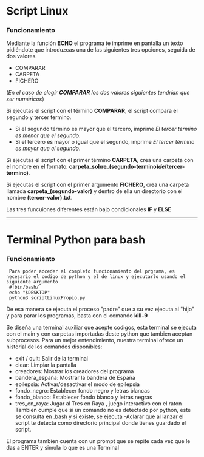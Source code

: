 # Script Linux

### Funcionamiento

Mediante la función **ECHO** el programa te imprime en pantalla un texto pidiéndote que introduzcas una de las siguientes tres opciones, seguida de dos valores.
- COMPARAR
- CARPETA
- FICHERO
  
(*En el caso de elegir **COMPARAR** los dos valores siguientes tendrían que ser numéricos*)

Si ejecutas el script con el término **COMPARAR**, el script compara el segundo y tercer termino.
- Si el segundo término es mayor que el tercero, imprime *El tercer término es menor que el segundo*.
- Si el tercero es mayor o igual que el segundo, imprime *El tercer término es mayor que el segundo*.

Si ejecutas el script con el primer término **CARPETA**, crea una carpeta con el nombre en el formato: **carpeta_sobre_(segundo-termino)_de_(tercer-termino)**.

Si ejecutas el script con el primer argumento **FICHERO**, crea una carpeta llamada **carpeta_(segundo-valor)** y dentro de ella un directorio con el nombre **(tercer-valor).txt**.

Las tres funcuiones diferentes están bajo condicionales **IF** y **ELSE**

-----------------------------------------------------------------------------------------------------------------------------------------------------------------

# Terminal Python para bash

### Funcionamiento

     Para poder acceder al completo funcionamiento del prgrama, es necesario el codigo de python y el de linux y ejecutarlo usando el siguiente argumento
     #!bin/bash/
     echo "$DESKTOP"
     python3 scriptLinuxPropio.py
De esa manera se ejecuta el proceso "padre" que a su vez ejecuta al "hijo" y para parar los programas, basta con el comando **kill-9**


Se diseña una terminal auxiliar que acepte codigos, esta terminal se ejecuta con el main y con carpetas importadas deste python que tambien aceptan subprocesos.
Para un mejor entendimiento, nuestra terminal ofrece un historial de los comandos disponibles:
- exit / quit: Salir de la terminal
- clear: Limpiar la pantalla
- creadores: Mostrar los creadores del programa
- bandera_españa: Mostrar la bandera de España
- epilepsia: Activar/desactivar el modo de epilepsia
- fondo_negro: Establecer fondo negro y letras blancas
- fondo_blanco: Establecer fondo blanco y letras negras
- tres_en_raya: Jugar al Tres en Raya , juego interactivo con el raton
  Tambien cumple que si un comando no es detectado por python, este se consulta en .bash y si existe, se ejecuta
-Aclarar que al lanzar el script te detecta como directorio principal donde tienes guardado el script.

El programa tambien cuenta con un prompt que se repite cada vez que le das a ENTER y simula lo que es una Terminal
